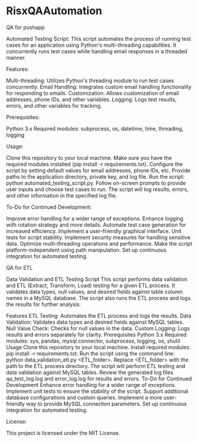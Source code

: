 # RisxQAAutomation
QA for pushapp

Automated Testing Script:
This script automates the process of running test cases for an application using Python's multi-threading capabilities. It concurrently runs test cases while handling email responses in a threaded manner.

Features:

Multi-threading: Utilizes Python's threading module to run test cases concurrently.
Email Handling: Integrates custom email handling functionality for responding to emails.
Customization: Allows customization of email addresses, phone IDs, and other variables.
Logging: Logs test results, errors, and other variables for tracking.

Prerequisites:

Python 3.x
Required modules: subprocess, os, datetime, time, threading, logging

Usage:

Clone this repository to your local machine.
Make sure you have the required modules installed (pip install -r requirements.txt).
Configure the script by setting default values for email addresses, phone IDs, etc.
Provide paths to the application directory, private key, and log file.
Run the script: python automated_testing_script.py.
Follow on-screen prompts to provide user inputs and choose test cases to run.
The script will log results, errors, and other information in the specified log file.

To-Do for Continued Development:

Improve error handling for a wider range of exceptions.
Enhance logging with rotation strategy and more details.
Automate test case generation for increased efficiency.
Implement a user-friendly graphical interface.
Unit tests for script stability.
Implement security measures for handling sensitive data.
Optimize multi-threading operations and performance.
Make the script platform-independent using path manipulation.
Set up continuous integration for automated testing.

QA for ETL

Data Validation and ETL Testing Script
This script performs data validation and ETL (Extract, Transform, Load) testing for a given ETL process. It validates data types, null values, and desired fields against table column names in a MySQL database. The script also runs the ETL process and logs the results for further analysis.

Features
ETL Testing: Automates the ETL process and logs the results.
Data Validation: Validates data types and desired fields against MySQL tables.
Null Value Check: Checks for null values in the data.
Custom Logging: Logs results and errors separately for clarity.
Prerequisites
Python 3.x
Required modules: sys, pandas, mysql.connector, subprocess, logging, os, shutil
Usage
Clone this repository to your local machine.
Install required modules: pip install -r requirements.txt.
Run the script using the command line: python data_validation_etl.py <ETL_folder>.
Replace <ETL_folder> with the path to the ETL process directory.
The script will perform ETL testing and data validation against MySQL tables.
Review the generated log files qa_test_log.log and error_log.log for results and errors.
To-Do for Continued Development
Enhance error handling for a wider range of exceptions.
Implement unit tests to ensure the stability of the script.
Support additional database configurations and custom queries.
Implement a more user-friendly way to provide MySQL connection parameters.
Set up continuous integration for automated testing.


License:

This project is licensed under the MIT License.